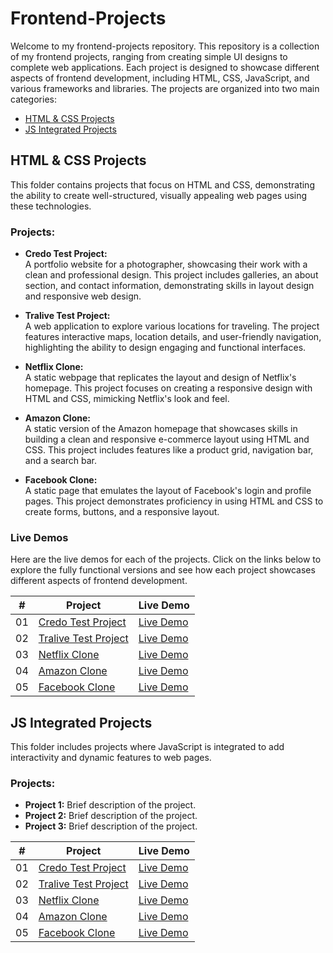 # Frontend-Projects

Welcome to my frontend-projects repository. This repository is a collection of my frontend projects, ranging from creating simple UI designs to complete web applications. Each project is designed to showcase different aspects of frontend development, including HTML, CSS, JavaScript, and various frameworks and libraries. The projects are organized into two main categories:

- [HTML & CSS Projects](https://github.com/huzaifanaeem909/Frontend-Projects/tree/main/HTML%20%26%20CSS%20Projects)
- [JS Integrated Projects](https://github.com/huzaifanaeem909/Frontend-Projects/tree/main/JS%20Integrated%20Projects)

## HTML & CSS Projects

This folder contains projects that focus on HTML and CSS, demonstrating the ability to create well-structured, visually appealing web pages using these technologies.

### Projects:

- **Credo Test Project:**  
  A portfolio website for a photographer, showcasing their work with a clean and professional design. This project includes galleries, an about section, and contact information, demonstrating skills in layout design and responsive web design.  

- **Tralive Test Project:**  
  A web application to explore various locations for traveling. The project features interactive maps, location details, and user-friendly navigation, highlighting the ability to design engaging and functional interfaces.  
  
- **Netflix Clone:**  
  A static webpage that replicates the layout and design of Netflix's homepage. This project focuses on creating a responsive design with HTML and CSS, mimicking Netflix's look and feel.  

- **Amazon Clone:**  
  A static version of the Amazon homepage that showcases skills in building a clean and responsive e-commerce layout using HTML and CSS. This project includes features like a product grid, navigation bar, and a search bar.  

- **Facebook Clone:**  
  A static page that emulates the layout of Facebook's login and profile pages. This project demonstrates proficiency in using HTML and CSS to create forms, buttons, and a responsive layout.  

### Live Demos

Here are the live demos for each of the projects. Click on the links below to explore the fully functional versions and see how each project showcases different aspects of frontend development.

<div align="center">

| #   | Project               | Live Demo  
|-----|-----------------------|------------
| 01  | [Credo Test Project](https://github.com/huzaifanaeem909/Frontend-Projects/tree/main/HTML%20%26%20CSS%20Projects/Credo-test_project)         | <a href="https://credo-test-project.netlify.app/" target="_blank">Live Demo</a> |
| 02  | [Tralive Test Project](https://github.com/huzaifanaeem909/Frontend-Projects/tree/main/HTML%20%26%20CSS%20Projects/Tralive-test_project) | <a href="https://tralive-test-project.netlify.app/" target="_blank">Live Demo</a> |
| 03  | [Netflix Clone](https://github.com/huzaifanaeem909/Frontend-Projects/tree/main/HTML%20%26%20CSS%20Projects/Netflix_Clone)        | <a href="https://nimble-druid-03fa62.netlify.app/" target="_blank">Live Demo</a> |
| 04  | [Amazon Clone](https://github.com/huzaifanaeem909/Frontend-Projects/tree/main/HTML%20%26%20CSS%20Projects/Amazon_Clone)           | <a href="https://clone-amazon-project.netlify.app/" target="_blank">Live Demo</a> |
| 05  | [Facebook Clone](https://github.com/huzaifanaeem909/Frontend-Projects/tree/main/HTML%20%26%20CSS%20Projects/Facebook_Clone)            | <a href="https://clone-facebook-project.netlify.app/" target="_blank">Live Demo</a> |

</div>




## JS Integrated Projects

This folder includes projects where JavaScript is integrated to add interactivity and dynamic features to web pages.

### Projects:

- **Project 1:** Brief description of the project.
- **Project 2:** Brief description of the project.
- **Project 3:** Brief description of the project.


<div align="center">

| #   | Project               | Live Demo  
|-----|-----------------------|------------
| 01  | [Credo Test Project](https://github.com/huzaifanaeem909/Frontend-Projects/tree/main/HTML%20%26%20CSS%20Projects/Credo-test_project)         | <a href="https://credo-test-project.netlify.app/" target="_blank">Live Demo</a> |
| 02  | [Tralive Test Project](https://github.com/huzaifanaeem909/Frontend-Projects/tree/main/HTML%20%26%20CSS%20Projects/Tralive-test_project) | <a href="https://tralive-test-project.netlify.app/" target="_blank">Live Demo</a> |
| 03  | [Netflix Clone](https://github.com/huzaifanaeem909/Frontend-Projects/tree/main/HTML%20%26%20CSS%20Projects/Netflix_Clone)        | <a href="https://nimble-druid-03fa62.netlify.app/" target="_blank">Live Demo</a> |
| 04  | [Amazon Clone](https://github.com/huzaifanaeem909/Frontend-Projects/tree/main/HTML%20%26%20CSS%20Projects/Amazon_Clone)           | <a href="https://clone-amazon-project.netlify.app/" target="_blank">Live Demo</a> |
| 05  | [Facebook Clone](https://github.com/huzaifanaeem909/Frontend-Projects/tree/main/HTML%20%26%20CSS%20Projects/Facebook_Clone)            | <a href="https://clone-facebook-project.netlify.app/" target="_blank">Live Demo</a> |

</div>

